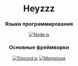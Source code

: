 <h1 align="center">Heyzzz<br></h1>
<h3 align="center">Языки программирования<br></h3>
<p align="center"> <a href="https://nodejs.org/ru" target="_blank"><img alt="Node.js" src="https://img.shields.io/badge/-Node.js-262626?style=for-the-badge"></a></p>
<h3 align="center">Основные фреймворки</h3>
<p align="center">
  <a href="https://www.npmjs.com/package/discord.js" target="_blank"><img alt="Discord.js" src="https://img.shields.io/badge/-Discord.js-262626?style=for-the-badge"></a>
  <a href="https://www.npmjs.com/package/mongoose" target="_blank"><img alt="Mongoose" src="https://img.shields.io/badge/-Mongoose-262626?style=for-the-badge"></a>
</p>
